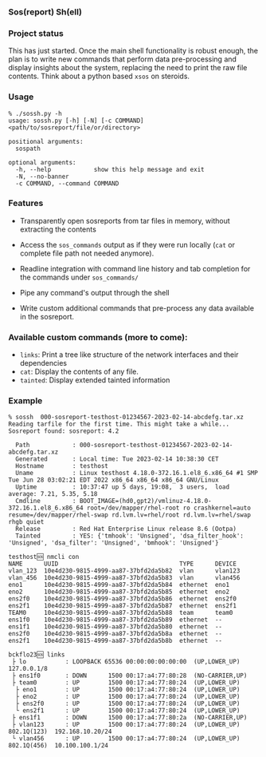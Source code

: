 ### Sos(report) Sh(ell)

### Project status

This has just started. Once the main shell functionality is robust enough,
the plan is to write new commands that perform data pre-processing and
display insights about the system, replacing the need to print the raw
file contents. Think about a python based `xsos` on steroids.

### Usage

```
% ./sossh.py -h
usage: sossh.py [-h] [-N] [-c COMMAND] <path/to/sosreport/file/or/directory>

positional arguments:
  sospath

optional arguments:
  -h, --help            show this help message and exit
  -N, --no-banner
  -c COMMAND, --command COMMAND

```

### Features

* Transparently open sosreports from tar files in memory, without extracting
  the contents

* Access the `sos_commands` output as if they were run locally (`cat` or
  complete file path not needed anymore).

* Readline integration with command line history and tab completion for the
  commands under `sos_commands/`

* Pipe any command's output through the shell

* Write custom additional commands that pre-process any data available in
  the sosreport.


### Available custom commands (more to come):
* `links`: Print a tree like structure of the network interfaces and their
  dependencies
* `cat`: Display the contents of any file.
* `tainted`: Display extended tainted information

### Example

```
% sossh  000-sosreport-testhost-01234567-2023-02-14-abcdefg.tar.xz
Reading tarfile for the first time. This might take a while...
Sosreport found: sosreport: 4.2

  Path            : 000-sosreport-testhost-01234567-2023-02-14-abcdefg.tar.xz
  Generated       : Local time: Tue 2023-02-14 10:38:30 CET
  Hostname        : testhost
  Uname           : Linux testhost 4.18.0-372.16.1.el8_6.x86_64 #1 SMP Tue Jun 28 03:02:21 EDT 2022 x86_64 x86_64 x86_64 GNU/Linux
  Uptime          : 10:37:47 up 5 days, 19:08,  3 users,  load average: 7.21, 5.35, 5.18
  Cmdline         : BOOT_IMAGE=(hd0,gpt2)/vmlinuz-4.18.0-372.16.1.el8_6.x86_64 root=/dev/mapper/rhel-root ro crashkernel=auto resume=/dev/mapper/rhel-swap rd.lvm.lv=rhel/root rd.lvm.lv=rhel/swap rhgb quiet
  Release         : Red Hat Enterprise Linux release 8.6 (Ootpa)
  Tainted         : YES: {'tmhook': 'Unsigned', 'dsa_filter_hook': 'Unsigned', 'dsa_filter': 'Unsigned', 'bmhook': 'Unsigned'}

testhost🆘 nmcli con
NAME      UUID                                  TYPE      DEVICE  
vlan_123  10e4d230-9815-4999-aa87-37bfd2da5b82  vlan      vlan123 
vlan_456  10e4d230-9815-4999-aa87-37bfd2da5b83  vlan      vlan456
eno1      10e4d230-9815-4999-aa87-37bfd2da5b84  ethernet  eno1    
eno2      10e4d230-9815-4999-aa87-37bfd2da5b85  ethernet  eno2    
ens2f0    10e4d230-9815-4999-aa87-37bfd2da5b86  ethernet  ens2f0  
ens2f1    10e4d230-9815-4999-aa87-37bfd2da5b87  ethernet  ens2f1  
TEAM0     10e4d230-9815-4999-aa87-37bfd2da5b88  team      team0   
ens1f0    10e4d230-9815-4999-aa87-37bfd2da5b89  ethernet  --      
ens1f1    10e4d230-9815-4999-aa87-37bfd2da5b80  ethernet  --      
ens2f0    10e4d230-9815-4999-aa87-37bfd2da5b8a  ethernet  --      
ens2f1    10e4d230-9815-4999-aa87-37bfd2da5b8b  ethernet  --      

bckflo23🆘 links
 ├ lo           : LOOPBACK 65536 00:00:00:00:00:00  (UP,LOWER_UP)                 127.0.0.1/8
 ├ ens1f0       : DOWN      1500 00:17:a4:77:80:28  (NO-CARRIER,UP)               
 ├ team0        : UP        1500 00:17:a4:77:80:24  (UP,LOWER_UP)                 
  ├ eno1        : UP        1500 00:17:a4:77:80:24  (UP,LOWER_UP)                 
  ├ eno2        : UP        1500 00:17:a4:77:80:24  (UP,LOWER_UP)                 
  ├ ens2f0      : UP        1500 00:17:a4:77:80:24  (UP,LOWER_UP)                 
  └ ens2f1      : UP        1500 00:17:a4:77:80:24  (UP,LOWER_UP)                 
 ├ ens1f1       : DOWN      1500 00:17:a4:77:80:2a  (NO-CARRIER,UP)               
 ├ vlan123      : UP        1500 00:17:a4:77:80:24  (UP,LOWER_UP)    802.1Q(123)  192.168.10.20/24
 └ vlan456      : UP        1500 00:17:a4:77:80:24  (UP,LOWER_UP)    802.1Q(456)  10.100.100.1/24


```
